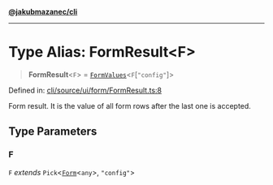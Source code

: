 [**@jakubmazanec/cli**](../README.md)

---

# Type Alias: FormResult\<F\>

> **FormResult**\<`F`\> = [`FormValues`](FormValues.md)\<`F`\[`"config"`\]\>

Defined in:
[cli/source/ui/form/FormResult.ts:8](https://github.com/jakubmazanec/tools/blob/a1a5edf56256b0aa4e209cc73bc7a07f5d7fc236/packages/cli/source/ui/form/FormResult.ts#L8)

Form result. It is the value of all form rows after the last one is accepted.

## Type Parameters

### F

`F` _extends_ `Pick`\<[`Form`](Form.md)\<`any`\>, `"config"`\>
